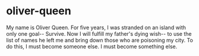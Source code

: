 # oliver-queen
My name is Oliver Queen. For five years, I was stranded on an island with only one goal-- Survive. Now I will fulfill my father's dying wish-- to use the list of names he left me and bring down those who are poisoning my city. To do this, I must become someone else. I must become something else.
